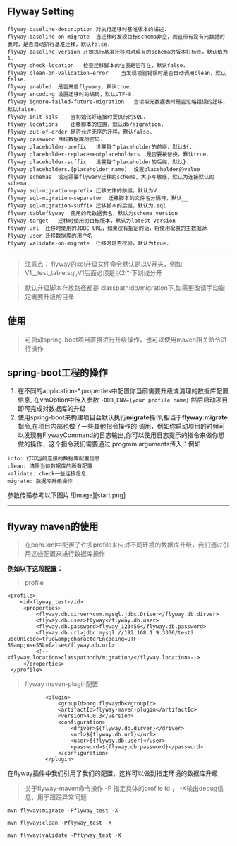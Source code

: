 ## Flyway Setting
```
flyway.baseline-description 对执行迁移时基准版本的描述.
flyway.baseline-on-migrate  当迁移时发现目标schema非空，而且带有没有元数据的表时，是否自动执行基准迁移，默认false.
flyway.baseline-version 开始执行基准迁移时对现有的schema的版本打标签，默认值为1.
flyway.check-location   检查迁移脚本的位置是否存在，默认false.
flyway.clean-on-validation-error    当发现校验错误时是否自动调用clean，默认false.
flyway.enabled  是否开启flywary，默认true.
flyway.encoding 设置迁移时的编码，默认UTF-8.
flyway.ignore-failed-future-migration   当读取元数据表时是否忽略错误的迁移，默认false.
flyway.init-sqls    当初始化好连接时要执行的SQL.
flyway.locations    迁移脚本的位置，默认db/migration.
flyway.out-of-order 是否允许无序的迁移，默认false.
flyway.password 目标数据库的密码.
flyway.placeholder-prefix   设置每个placeholder的前缀，默认${.
flyway.placeholder-replacementplaceholders  是否要被替换，默认true.
flyway.placeholder-suffix   设置每个placeholder的后缀，默认}.
flyway.placeholders.[placeholder name]  设置placeholder的value
flyway.schemas  设定需要flywary迁移的schema，大小写敏感，默认为连接默认的schema.
flyway.sql-migration-prefix 迁移文件的前缀，默认为V.
flyway.sql-migration-separator  迁移脚本的文件名分隔符，默认__
flyway.sql-migration-suffix 迁移脚本的后缀，默认为.sql
flyway.tableflyway  使用的元数据表名，默认为schema_version
flyway.target   迁移时使用的目标版本，默认为latest version
flyway.url  迁移时使用的JDBC URL，如果没有指定的话，将使用配置的主数据源
flyway.user 迁移数据库的用户名
flyway.validate-on-migrate  迁移时是否校验，默认为true.

```
 --- 
 
>注意点： flyway的sql升级文件命令默认是以V开头，例如V1__test_table.sql,V1后面必须是以2个下划线分开

>默认升级脚本存放路径都是 classpath:db/migration下,如需更改请手动指定需要升级的目录
 

## 使用
> 可启动spring-boot项目直接进行升级操作，也可以使用maven相关命令进行操作

## spring-boot工程的操作
1. 在不同的application-*.properties中配置你当前需要升级或清理的数据库配置信息,
在vmOption中传入参数 ```-DDB_ENV={your profile name}``` 然后启动项目即可完成对数据库的升级
2. 使用spring-boot来构建项目会默认执行**migrate**操作,相当于**flyway:migrate**指令,在项目内部也做了一些其他指令操作的
调用，例如你启动项目的时候可以发现有FlywayCommand的日志输出,你可以使用日志提示的指令来做你想做的操作，这个指令我们需要通过
program arguments传入：例如 
```
info: 打印当前连接的数据库配置信息
clean: 清除当前数据库的所有配置
validate: check一些连接信息
migrate: 数据库升级操作
```
参数传递参考以下图片
![image][start.png]

 ---

## flyway maven的使用

> 在pom.xml中配置了许多profile来应对不同环境的数据库升级，我们通过引用这些配置来进行数据库操作

**例如以下这段配置：**
> profile
```$xslt
<profile>
    <id>flyway_test</id>
     <properties>
         <flyway.db.dirver>com.mysql.jdbc.Driver</flyway.db.dirver>
         <flyway.db.user>flyway</flyway.db.user>
         <flyway.db.password>flyway_123456</flyway.db.password>
         <flyway.db.url>jdbc:mysql://192.168.1.9:3306/test?useUnicode=true&amp;characterEncoding=UTF-8&amp;useSSL=false</flyway.db.url>
         <!--<flyway.location>classpath:db/migration/</flyway.location>-->
     </properties>
 </profile>
```
> flyway maven-plugin配置
```$xslt
            <plugin>
                <groupId>org.flywaydb</groupId>
                <artifactId>flyway-maven-plugin</artifactId>
                <version>4.0.3</version>
                <configuration>
                    <driver>${flyway.db.dirver}</driver>
                    <url>${flyway.db.url}</url>
                    <user>${flyway.db.user}</user>
                    <password>${flyway.db.password}</password>
                </configuration>
            </plugin>
```
在flyway插件中我们引用了我们的配置，这样可以做到指定环境的数据库升级
>关于flyway-maven命令操作
-P 指定具体的profile Id ， -X输出debug信息，用于跟踪异常问题
```$xslt
mvn flyway:migrate -Pflyway_test -X  

mvn flyway:clean -Pflyway_test -X

mvn flyway:validate -Pflyway_test -X
```